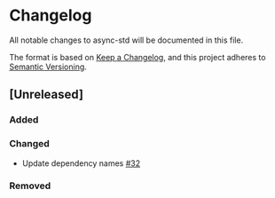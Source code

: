 # Changelog

All notable changes to async-std will be documented in this file.

The format is based on [Keep a Changelog](https://keepachangelog.com/en/1.0.0/),
and this project adheres to [Semantic Versioning](https://book.async.rs/overview/stability-guarantees.html).

## [Unreleased]

### Added
### Changed
* Update dependency names [#32](https://github.com/midnightntwrk/midnight-zk/pull/32)

### Removed

